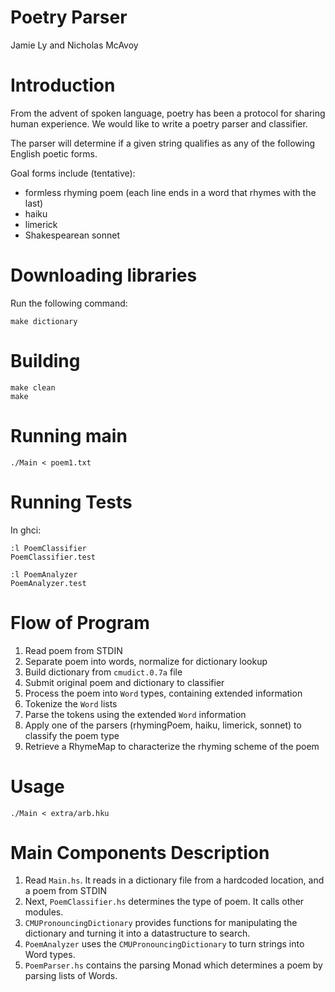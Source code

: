 # Poetry Parser

Jamie Ly <jamiely> and Nicholas McAvoy <mcavoyna>

# Introduction

From the advent of spoken language, poetry has been a protocol for sharing human experience. We would like to write a poetry parser and classifier.

The parser will determine if a given string qualifies as any of the following English poetic forms.

Goal forms include (tentative):
- formless rhyming poem (each line ends in a word that rhymes with the last)
- haiku
- limerick
- Shakespearean sonnet

# Downloading libraries

Run the following command:

    make dictionary

# Building

    make clean
    make

# Running main

    ./Main < poem1.txt

# Running Tests

In ghci:

    :l PoemClassifier
    PoemClassifier.test

    :l PoemAnalyzer
    PoemAnalyzer.test

# Flow of Program

1. Read poem from STDIN
2. Separate poem into words, normalize for dictionary lookup
3. Build dictionary from `cmudict.0.7a` file
4. Submit original poem and dictionary to classifier
5. Process the poem into `Word` types, containing extended information
6. Tokenize the `Word` lists
7. Parse the tokens using the extended `Word` information
8. Apply one of the parsers (rhymingPoem, haiku, limerick, sonnet) to classify 
   the poem type
9. Retrieve a RhymeMap to characterize the rhyming scheme of the poem

# Usage

    ./Main < extra/arb.hku

# Main Components Description

  1. Read `Main.hs`. It reads in a dictionary file from a hardcoded
     location, and a poem from STDIN
  2. Next, `PoemClassifier.hs` determines the type of poem. It calls other
     modules.
  3. `CMUPronouncingDictionary` provides functions for manipulating the
     dictionary and turning it into a datastructure to search.
  4. `PoemAnalyzer` uses the `CMUPronouncingDictionary` to turn strings
     into Word types.
  5. `PoemParser.hs` contains the parsing Monad which determines a poem
     by parsing lists of Words.



